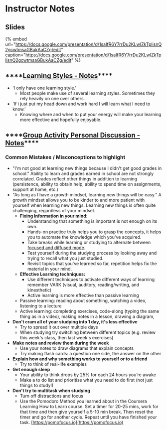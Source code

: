 # Instructor Notes

## **Slides**

{% embed url="https://docs.google.com/presentation/d/1saIfR6Y7rrDu2KLwIZkTplisnQ2gcwtmsaGBukAaCZg/edit" caption="https://docs.google.com/presentation/d/1saIfR6Y7rrDu2KLwIZkTplisnQ2gcwtmsaGBukAaCZg/edit" %}

## \*\*\*\*[**Learning Styles - Notes**](lesson.md#learning-styles)\*\*\*\*

* ‘I only have one learning style.’
  * Most people make use of several learning styles. Sometimes they rely heavily on one over others.
* ‘If i just put my head down and work hard I will learn what I need to know.’
  * Knowing where and when to put your energy will make your learning more effective and hopefully enjoyable. 

## \*\*\*\*[**Group Activity Personal Discussion - Notes**](lesson.md#group-activity-personal-discussion-15-mins)\*\*\*\*

### **Common Mistakes / Misconceptions to highlight**

* "I'm not good at learning new things because I didn't get good grades in school." Ability to learn and grades earned in school are not strongly correlated. Grades reflect other things in addition to learning \(persistence, ability to obtain help, ability to spend time on assignments, support at home, etc.\)
* "As long as I have a growth mindset, learning new things will be easy." A growth mindset allows you to be kinder to and more patient with yourself when learning new things. Learning new things is often quite challenging, regardless of your mindset.
  * **Fixing Information in your mind**:
    * Understanding that something is important is not enough on its own.    
    * Hands-on practice truly helps you to grasp the concepts, it helps you to automate the knowledge which you've acquired.
    * Take breaks while learning or studying to alternate between [focused and diffused mode](https://www.7pace.com/blog/focused-vs-diffuse-thinking).
    * Test yourself during the studying process by looking away and trying to recall what you just studied.
    * Revisit topics that you've learned so far, repetition helps fix the material in your mind.
  * **Effective Learning techniques:**
    * Use different techniques to activate different ways of learning remember VARK \(visual, auditory, reading/writing, and kinesthetic\)
    * Active learning is more effective than passive learning
  * Passive learning: reading about something, watching a video, listening to a lecture
  * Active learning: completing exercises, code-along \(typing the same thing as in a video\), making notes in a lesson, drawing a diagram, 
* **Don't cram all of your studying into 1 day, it's less effective**
  * Try to spread it out over multiple days
  * When studying try switching between different topics \(e.g. review this week's class, then last week's exercises\)
* **Make notes and review them during the week**
  * Use your notes to draw diagrams that explain concepts
  * Try making flash cards: a question one side, the answer on the other
* **Explain how and why something works to yourself or to a friend**
  * Try to think of real-life examples
* **Get enough sleep**
  * Your ability to think drops by 25% for each 24 hours you’re awake
  * Make a to do list and prioritise what you need to do first \(not just things to study!\)
* **Don't try to multitask when studying**
  * Turn off distractions and focus
  * Use the Pomodoro Method you learned about in the Coursera Learning How to Learn course. Set a timer for 20-25 mins, work for that time and then give yourself a 5-10 min break. Then reset the timer and go for another cycle. Repeat until you have finished your task.  [https://pomofocus.io](https://pomofocus.io)

